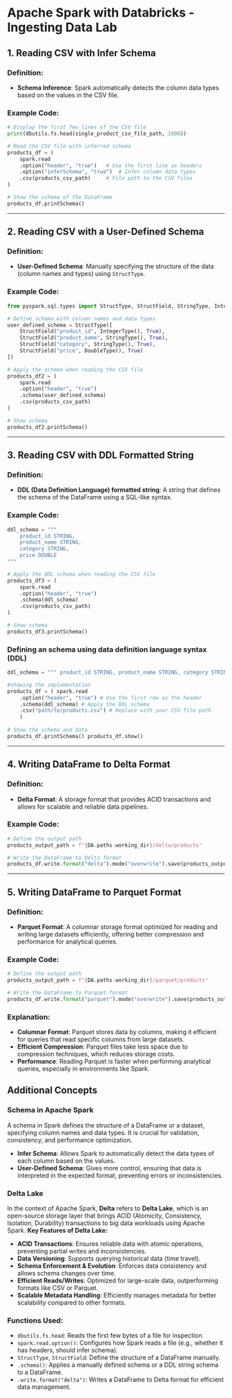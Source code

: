
# Apache Spark with Databricks - Ingesting Data Lab

## 1. Reading CSV with Infer Schema

### Definition:
- **Schema Inference**: Spark automatically detects the column data types based on the values in the CSV file.
  
### Example Code:
```python
# Display the first few lines of the CSV file
print(dbutils.fs.head(single_product_csv_file_path, 1000))

# Read the CSV file with inferred schema
products_df = (
    spark.read
    .option("header", "true")   # Use the first line as headers
    .option("inferSchema", "true")  # Infer column data types
    .csv(products_csv_path)     # File path to the CSV files
)

# Show the schema of the DataFrame
products_df.printSchema()
```
---
## 2. Reading CSV with a User-Defined Schema

### Definition:
- **User-Defined Schema**: Manually specifying the structure of the data (column names and types) using `StructType`.

### Example Code:
```python
from pyspark.sql.types import StructType, StructField, StringType, IntegerType, DoubleType

# Define schema with column names and data types
user_defined_schema = StructType([
    StructField("product_id", IntegerType(), True),
    StructField("product_name", StringType(), True),
    StructField("category", StringType(), True),
    StructField("price", DoubleType(), True)
])

# Apply the schema when reading the CSV file
products_df2 = (
    spark.read
    .option("header", "true")
    .schema(user_defined_schema)
    .csv(products_csv_path)
)

# Show schema
products_df2.printSchema()
```
---
## 3. Reading CSV with DDL Formatted String

### Definition:
- **DDL (Data Definition Language) formatted string**: A string that defines the schema of the DataFrame using a SQL-like syntax.

### Example Code:
```python
ddl_schema = """
    product_id STRING, 
    product_name STRING, 
    category STRING, 
    price DOUBLE
"""

# Apply the DDL schema when reading the CSV file
products_df3 = (
    spark.read
    .option("header", "true")
    .schema(ddl_schema)
    .csv(products_csv_path)
)

# Show schema
products_df3.printSchema()
```

### Defining an schema using data definition language syntax (DDL)

```python
ddl_schema = """ product_id STRING, product_name STRING, category STRING, price DOUBLE, quantity INT """

#showing the implementation
products_df = ( spark.read 
	.option("header", "true") # Use the first row as the header 
	.schema(ddl_schema) # Apply the DDL schema 
	.csv("path/to/products.csv") # Replace with your CSV file path 
	) 
	
# Show the schema and data 
products_df.printSchema() products_df.show()
```

---
## 4. Writing DataFrame to Delta Format

### Definition:
- **Delta Format**: A storage format that provides ACID transactions and allows for scalable and reliable data pipelines.

### Example Code:
```python
# Define the output path
products_output_path = f"{DA.paths.working_dir}/delta/products"

# Write the DataFrame to Delta format
products_df.write.format("delta").mode("overwrite").save(products_output_path)
```

---
## 5. Writing DataFrame to Parquet Format

### Definition:

- **Parquet Format**: A columnar storage format optimized for reading and writing large datasets efficiently, offering better compression and performance for analytical queries.

### Example Code:

```python
# Define the output path
products_output_path = f"{DA.paths.working_dir}/parquet/products"

# Write the DataFrame to Parquet format
products_df.write.format("parquet").mode("overwrite").save(products_output_path)

```
### Explanation:

- **Columnar Format**: Parquet stores data by columns, making it efficient for queries that read specific columns from large datasets.
- **Efficient Compression**: Parquet files take less space due to compression techniques, which reduces storage costs.
- **Performance**: Reading Parquet is faster when performing analytical queries, especially in environments like Spark.
## Additional Concepts

### Schema in Apache Spark
A schema in Spark defines the structure of a DataFrame or a dataset, specifying column names and data types. It is crucial for validation, consistency, and performance optimization.

- **Infer Schema**: Allows Spark to automatically detect the data types of each column based on the values.
- **User-Defined Schema**: Gives more control, ensuring that data is interpreted in the expected format, preventing errors or inconsistencies.

### Delta Lake
In the context of Apache Spark, **Delta** refers to **Delta Lake**, which is an open-source storage layer that brings ACID (Atomicity, Consistency, Isolation, Durability) transactions to big data workloads using Apache Spark.
**Key Features of Delta Lake:**
- **ACID Transactions**: Ensures reliable data with atomic operations, preventing partial writes and inconsistencies.
- **Data Versioning**: Supports querying historical data (time travel).
- **Schema Enforcement & Evolution**: Enforces data consistency and allows schema changes over time.
- **Efficient Reads/Writes**: Optimized for large-scale data, outperforming formats like CSV or Parquet.
- **Scalable Metadata Handling**: Efficiently manages metadata for better scalability compared to other formats.

### Functions Used:
- `dbutils.fs.head`: Reads the first few bytes of a file for inspection.
- `spark.read.option()`: Configures how Spark reads a file (e.g., whether it has headers, should infer schema).
- `StructType`, `StructField`: Define the structure of a DataFrame manually.
- `.schema()`: Applies a manually defined schema or a DDL string schema to a DataFrame.
- `.write.format("delta")`: Writes a DataFrame to Delta format for efficient data management.
